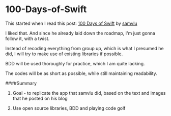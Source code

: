 # 100-Days-of-Swift
This started when I read this post: [100 Days of Swift](https://medium.com/@samvlu/100-days-of-swift-736d45a19b63) by [samvlu](http://samvlu.com/)

I liked that. And since he already laid down the roadmap, I'm just gonna follow it, with a twist.

Instead of recoding everything from group up, which is what I presumed he did, I will try to make use of existing libraries if possible.

BDD will be used thoroughly for practice, which I am quite lacking.

The codes will be as short as possible, while still maintaining readability.

####Summary

1. Goal - to replicate the app that samvlu did, based on the text and images that he posted on his blog

2. Use open source libraries, BDD and playing code golf
